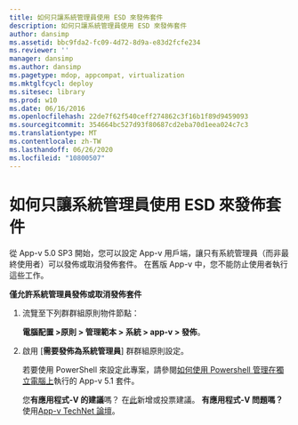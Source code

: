 ```yaml
---
title: 如何只讓系統管理員使用 ESD 來發佈套件
description: 如何只讓系統管理員使用 ESD 來發佈套件
author: dansimp
ms.assetid: bbc9fda2-fc09-4d72-8d9a-e83d2fcfe234
ms.reviewer: ''
manager: dansimp
ms.author: dansimp
ms.pagetype: mdop, appcompat, virtualization
ms.mktglfcycl: deploy
ms.sitesec: library
ms.prod: w10
ms.date: 06/16/2016
ms.openlocfilehash: 22de7f62f540ceff274862c3f16b1f89d9459093
ms.sourcegitcommit: 354664bc527d93f80687cd2eba70d1eea024c7c3
ms.translationtype: MT
ms.contentlocale: zh-TW
ms.lasthandoff: 06/26/2020
ms.locfileid: "10800507"
---
```

# 如何只讓系統管理員使用 ESD 來發佈套件


從 App-v 5.0 SP3 開始，您可以設定 App-v 用戶端，讓只有系統管理員（而非最終使用者）可以發佈或取消發佈套件。 在舊版 App-v 中，您不能防止使用者執行這些工作。

**僅允許系統管理員發佈或取消發佈套件**

1.  流覽至下列群群組原則物件節點：

    **電腦配置 &gt;原則 &gt; 管理範本 &gt; 系統 &gt; app-v &gt; 發佈**。

2.  啟用 [**需要發佈為系統管理員**] 群群組原則設定。

    若要使用 PowerShell 來設定此專案，請參閱[如何使用 Powershell 管理在獨立電腦上](how-to-manage-app-v-51-packages-running-on-a-stand-alone-computer-by-using-powershell.md#bkmk-admins-pub-pkgs)執行的 App-v 5.1 套件。

    您**有應用程式-V 的建議**嗎？ 在[此](http://appv.uservoice.com/forums/280448-microsoft-application-virtualization)新增或投票建議。 **有應用程式-V 問題嗎？** 使用[App-v TechNet 論壇](https://social.technet.microsoft.com/Forums/home?forum=mdopappv)。

 

 





